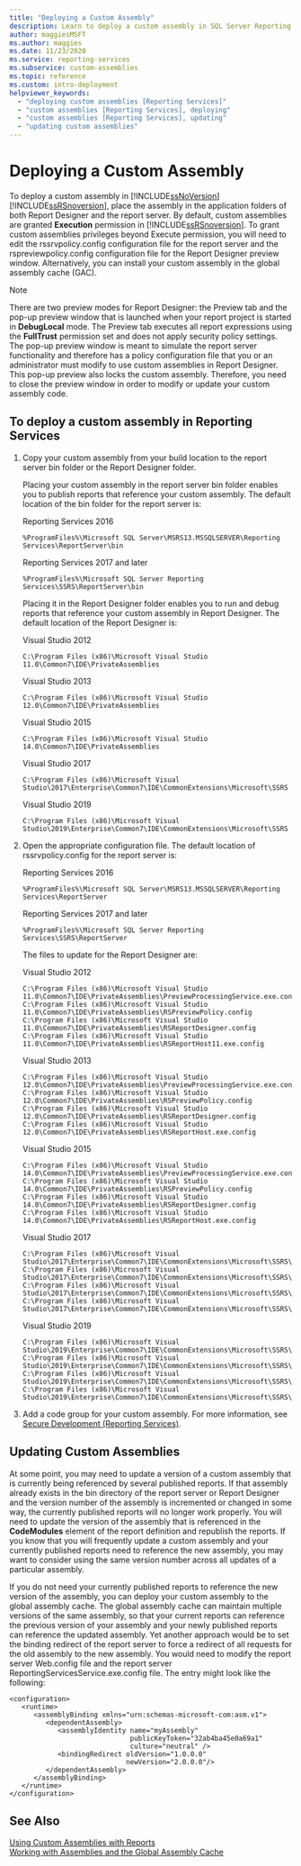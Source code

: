 ```yaml
---
title: "Deploying a Custom Assembly"
description: Learn to deploy a custom assembly in SQL Server Reporting Services. Also learn how to grant custom assemblies privileges beyond Execute permissions.
author: maggiesMSFT
ms.author: maggies
ms.date: 11/23/2020
ms.service: reporting-services
ms.subservice: custom-assemblies
ms.topic: reference
ms.custom: intro-deployment
helpviewer_keywords:
  - "deploying custom assemblies [Reporting Services]"
  - "custom assemblies [Reporting Services], deploying"
  - "custom assemblies [Reporting Services], updating"
  - "updating custom assemblies"
---
```

# Deploying a Custom Assembly
  To deploy a custom assembly in [!INCLUDE[ssNoVersion](../../includes/ssnoversion-md.md)] [!INCLUDE[ssRSnoversion](../../includes/ssrsnoversion-md.md)], place the assembly in the application folders of both Report Designer and the report server. By default, custom assemblies are granted **Execution** permission in [!INCLUDE[ssRSnoversion](../../includes/ssrsnoversion-md.md)]. To grant custom assemblies privileges beyond Execute permission, you will need to edit the rssrvpolicy.config configuration file for the report server and the rspreviewpolicy.config configuration file for the Report Designer preview window. Alternatively, you can install your custom assembly in the global assembly cache (GAC).  
  
> [!NOTE]  
>  There are two preview modes for Report Designer: the Preview tab and the pop-up preview window that is launched when your report project is started in **DebugLocal** mode. The Preview tab executes all report expressions using the **FullTrust** permission set and does not apply security policy settings. The pop-up preview window is meant to simulate the report server functionality and therefore has a policy configuration file that you or an administrator must modify to use custom assemblies in Report Designer. This pop-up preview also locks the custom assembly. Therefore, you need to close the preview window in order to modify or update your custom assembly code.  
  
## To deploy a custom assembly in Reporting Services  
  
1.  Copy your custom assembly from your build location to the report server bin folder or the Report Designer folder. 

     Placing your custom assembly in the report server bin folder enables you to publish reports that reference your custom assembly. The default location of the bin folder for the report server is:

     Reporting Services 2016
     ```
     %ProgramFiles%\Microsoft SQL Server\MSRS13.MSSQLSERVER\Reporting Services\ReportServer\bin
     ```
     Reporting Services 2017 and later
     ```
     %ProgramFiles%\Microsoft SQL Server Reporting Services\SSRS\ReportServer\bin
     ```
     Placing it in the Report Designer folder enables you to run and debug reports that reference your custom assembly in Report Designer. The default location of the Report Designer is:

     Visual Studio 2012
     ```
     C:\Program Files (x86)\Microsoft Visual Studio 11.0\Common7\IDE\PrivateAssemblies
     ```
     Visual Studio 2013
     ```
     C:\Program Files (x86)\Microsoft Visual Studio 12.0\Common7\IDE\PrivateAssemblies
     ```
     Visual Studio 2015
     ```
     C:\Program Files (x86)\Microsoft Visual Studio 14.0\Common7\IDE\PrivateAssemblies
     ```
     Visual Studio 2017
     ```
     C:\Program Files (x86)\Microsoft Visual Studio\2017\Enterprise\Common7\IDE\CommonExtensions\Microsoft\SSRS
     ```
     Visual Studio 2019
     ```
     C:\Program Files (x86)\Microsoft Visual Studio\2019\Enterprise\Common7\IDE\CommonExtensions\Microsoft\SSRS
     ```  
2.  Open the appropriate configuration file. The default location of rssrvpolicy.config for the report server is:

     Reporting Services 2016
     ```
     %ProgramFiles%\Microsoft SQL Server\MSRS13.MSSQLSERVER\Reporting Services\ReportServer
     ```
     Reporting Services 2017 and later
     ```
     %ProgramFiles%\Microsoft SQL Server Reporting Services\SSRS\ReportServer
     ```
     The files to update for the Report Designer are:

     Visual Studio 2012
     ```
     C:\Program Files (x86)\Microsoft Visual Studio 11.0\Common7\IDE\PrivateAssemblies\PreviewProcessingService.exe.config
     C:\Program Files (x86)\Microsoft Visual Studio 11.0\Common7\IDE\PrivateAssemblies\RSPreviewPolicy.config
     C:\Program Files (x86)\Microsoft Visual Studio 11.0\Common7\IDE\PrivateAssemblies\RSReportDesigner.config
     C:\Program Files (x86)\Microsoft Visual Studio 11.0\Common7\IDE\PrivateAssemblies\RSReportHost11.exe.config
     ```
     Visual Studio 2013
     ```
     C:\Program Files (x86)\Microsoft Visual Studio 12.0\Common7\IDE\PrivateAssemblies\PreviewProcessingService.exe.config
     C:\Program Files (x86)\Microsoft Visual Studio 12.0\Common7\IDE\PrivateAssemblies\RSPreviewPolicy.config
     C:\Program Files (x86)\Microsoft Visual Studio 12.0\Common7\IDE\PrivateAssemblies\RSReportDesigner.config
     C:\Program Files (x86)\Microsoft Visual Studio 12.0\Common7\IDE\PrivateAssemblies\RSReportHost.exe.config
     ```
     Visual Studio 2015
     ```
     C:\Program Files (x86)\Microsoft Visual Studio 14.0\Common7\IDE\PrivateAssemblies\PreviewProcessingService.exe.config
     C:\Program Files (x86)\Microsoft Visual Studio 14.0\Common7\IDE\PrivateAssemblies\RSPreviewPolicy.config
     C:\Program Files (x86)\Microsoft Visual Studio 14.0\Common7\IDE\PrivateAssemblies\RSReportDesigner.config
     C:\Program Files (x86)\Microsoft Visual Studio 14.0\Common7\IDE\PrivateAssemblies\RSReportHost.exe.config
     ```
     Visual Studio 2017
     ```
     C:\Program Files (x86)\Microsoft Visual Studio\2017\Enterprise\Common7\IDE\CommonExtensions\Microsoft\SSRS\PreviewProcessingService.exe.config
     C:\Program Files (x86)\Microsoft Visual Studio\2017\Enterprise\Common7\IDE\CommonExtensions\Microsoft\SSRS\RSPreviewPolicy.config
     C:\Program Files (x86)\Microsoft Visual Studio\2017\Enterprise\Common7\IDE\CommonExtensions\Microsoft\SSRS\RSReportDesigner.config
     C:\Program Files (x86)\Microsoft Visual Studio\2017\Enterprise\Common7\IDE\CommonExtensions\Microsoft\SSRS\RSReportHost.exe.config
     ```
     Visual Studio 2019
     ```
     C:\Program Files (x86)\Microsoft Visual Studio\2019\Enterprise\Common7\IDE\CommonExtensions\Microsoft\SSRS\PreviewProcessingService.exe.config
     C:\Program Files (x86)\Microsoft Visual Studio\2019\Enterprise\Common7\IDE\CommonExtensions\Microsoft\SSRS\RSPreviewPolicy.config
     C:\Program Files (x86)\Microsoft Visual Studio\2019\Enterprise\Common7\IDE\CommonExtensions\Microsoft\SSRS\RSReportDesigner.config
     C:\Program Files (x86)\Microsoft Visual Studio\2019\Enterprise\Common7\IDE\CommonExtensions\Microsoft\SSRS\RSReportHost.exe.config
     ```    
3.  Add a code group for your custom assembly. For more information, see [Secure Development &#40;Reporting Services&#41;](../../reporting-services/extensions/secure-development/secure-development-reporting-services.md).  
  
## Updating Custom Assemblies  
 At some point, you may need to update a version of a custom assembly that is currently being referenced by several published reports. If that assembly already exists in the bin directory of the report server or Report Designer and the version number of the assembly is incremented or changed in some way, the currently published reports will no longer work properly. You will need to update the version of the assembly that is referenced in the **CodeModules** element of the report definition and republish the reports. If you know that you will frequently update a custom assembly and your currently published reports need to reference the new assembly, you may want to consider using the same version number across all updates of a particular assembly.  
  
 If you do not need your currently published reports to reference the new version of the assembly, you can deploy your custom assembly to the global assembly cache. The global assembly cache can maintain multiple versions of the same assembly, so that your current reports can reference the previous version of your assembly and your newly published reports can reference the updated assembly. Yet another approach would be to set the binding redirect of the report server to force a redirect of all requests for the old assembly to the new assembly. You would need to modify the report server Web.config file and the report server ReportingServicesService.exe.config file. The entry might look like the following:  
  
```  
<configuration>  
   <runtime>  
      <assemblyBinding xmlns="urn:schemas-microsoft-com:asm.v1">  
         <dependentAssembly>  
            <assemblyIdentity name="myAssembly"  
                              publicKeyToken="32ab4ba45e0a69a1"  
                              culture="neutral" />  
            <bindingRedirect oldVersion="1.0.0.0"  
                             newVersion="2.0.0.0"/>  
         </dependentAssembly>  
      </assemblyBinding>  
   </runtime>  
</configuration>  
```  
  
## See Also  
 [Using Custom Assemblies with Reports](../../reporting-services/custom-assemblies/using-custom-assemblies-with-reports.md)   
 [Working with Assemblies and the Global Assembly Cache](/dotnet/framework/app-domains/working-with-assemblies-and-the-gac)  
  
